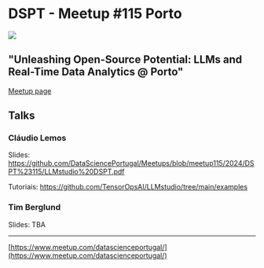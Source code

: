 # DSPT - Meetup #115 Porto

![](https://secure.meetupstatic.com/photos/event/7/5/0/1/highres_521189953.webp)

## "Unleashing Open-Source Potential: LLMs and Real-Time Data Analytics @ Porto"

[Meetup page](https://www.meetup.com/datascienceportugal/events/300075986/)

## Talks

###  Cláudio Lemos

Slides: https://github.com/DataSciencePortugal/Meetups/blob/meetup115/2024/DSPT%23115/LLMstudio%20DSPT.pdf

Tutoriais: https://github.com/TensorOpsAI/LLMstudio/tree/main/examples

### Tim Berglund

Slides: TBA

---
[https://www.meetup.com/datascienceportugal/](https://www.meetup.com/datascienceportugal/)